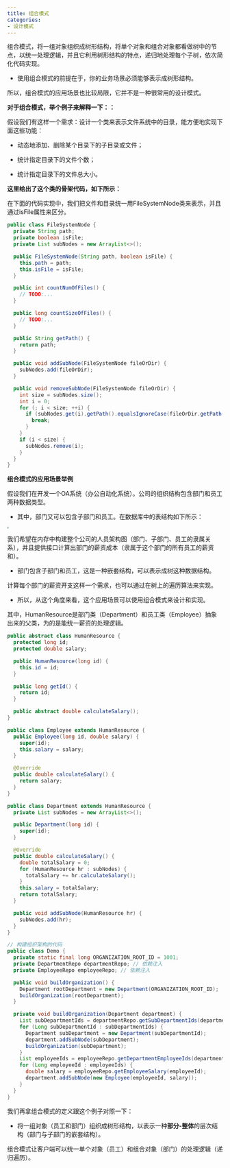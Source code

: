 ```yaml
---
title: 组合模式
categories: 
- 设计模式
---
```


组合模式，将一组对象组织成树形结构，将单个对象和组合对象都看做树中的节点，以统一处理逻辑，并且它利用树形结构的特点，递归地处理每个子树，依次简化代码实现。

* 使用组合模式的前提在于，你的业务场景必须能够表示成树形结构。

所以，组合模式的应用场景也比较局限，它并不是一种很常用的设计模式。

**对于组合模式，举个例子来解释一下：：**

假设我们有这样一个需求：设计一个类来表示文件系统中的目录，能方便地实现下面这些功能：

* 动态地添加、删除某个目录下的子目录或文件；

* 统计指定目录下的文件个数；

* 统计指定目录下的文件总大小。

**这里给出了这个类的骨架代码，如下所示：**

在下面的代码实现中，我们把文件和目录统一用FileSystemNode类来表示，并且通过isFile属性来区分。

```java
public class FileSystemNode {
  private String path;
  private boolean isFile;
  private List subNodes = new ArrayList<>();

  public FileSystemNode(String path, boolean isFile) {
    this.path = path;
    this.isFile = isFile;
  }

  public int countNumOfFiles() {
    // TODO:...
  }

  public long countSizeOfFiles() {
    // TODO:...
  }

  public String getPath() {
    return path;
  }

  public void addSubNode(FileSystemNode fileOrDir) {
    subNodes.add(fileOrDir);
  }

  public void removeSubNode(FileSystemNode fileOrDir) {
    int size = subNodes.size();
    int i = 0;
    for (; i < size; ++i) {
      if (subNodes.get(i).getPath().equalsIgnoreCase(fileOrDir.getPath())) {
        break;
      }
    }
    if (i < size) {
      subNodes.remove(i);
    }
  }
}
```

**组合模式的应用场景举例**

假设我们在开发一个OA系统（办公自动化系统）。公司的组织结构包含部门和员工两种数据类型。

* 其中，部门又可以包含子部门和员工。在数据库中的表结构如下所示：

<img src="https://img-blog.csdnimg.cn/5d2d2ac500a24ec89e9f494a1b46f844.png" style="zoom:25%;" />

我们希望在内存中构建整个公司的人员架构图（部门、子部门、员工的隶属关系），并且提供接口计算出部门的薪资成本（隶属于这个部门的所有员工的薪资和）。

* 部门包含子部门和员工，这是一种嵌套结构，可以表示成树这种数据结构。

计算每个部门的薪资开支这样一个需求，也可以通过在树上的遍历算法来实现。

* 所以，从这个角度来看，这个应用场景可以使用组合模式来设计和实现。

其中，HumanResource是部门类（Department）和员工类（Employee）抽象出来的父类，为的是能统一薪资的处理逻辑。

```java
public abstract class HumanResource {
  protected long id;
  protected double salary;

  public HumanResource(long id) {
    this.id = id;
  }

  public long getId() {
    return id;
  }

  public abstract double calculateSalary();
}

public class Employee extends HumanResource {
  public Employee(long id, double salary) {
    super(id);
    this.salary = salary;
  }

  @Override
  public double calculateSalary() {
    return salary;
  }
}

public class Department extends HumanResource {
  private List subNodes = new ArrayList<>();

  public Department(long id) {
    super(id);
  }

  @Override
  public double calculateSalary() {
    double totalSalary = 0;
    for (HumanResource hr : subNodes) {
      totalSalary += hr.calculateSalary();
    }
    this.salary = totalSalary;
    return totalSalary;
  }

  public void addSubNode(HumanResource hr) {
    subNodes.add(hr);
  }
}

// 构建组织架构的代码
public class Demo {
  private static final long ORGANIZATION_ROOT_ID = 1001;
  private DepartmentRepo departmentRepo; // 依赖注入
  private EmployeeRepo employeeRepo; // 依赖注入

  public void buildOrganization() {
    Department rootDepartment = new Department(ORGANIZATION_ROOT_ID);
    buildOrganization(rootDepartment);
  }

  private void buildOrganization(Department department) {
    List subDepartmentIds = departmentRepo.getSubDepartmentIds(department.getId());
    for (Long subDepartmentId : subDepartmentIds) {
      Department subDepartment = new Department(subDepartmentId);
      department.addSubNode(subDepartment);
      buildOrganization(subDepartment);
    }
    List employeeIds = employeeRepo.getDepartmentEmployeeIds(department.getId());
    for (Long employeeId : employeeIds) {
      double salary = employeeRepo.getEmployeeSalary(employeeId);
      department.addSubNode(new Employee(employeeId, salary));
    }
  }
}
```

我们再拿组合模式的定义跟这个例子对照一下：

* 将一组对象（员工和部门）组织成树形结构，以表示一种**部分-整体**的层次结构（部门与子部门的嵌套结构）。

组合模式让客户端可以统一单个对象（员工）和组合对象（部门）的处理逻辑（递归遍历）。